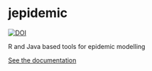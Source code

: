 # jepidemic

[![DOI](https://zenodo.org/badge/309675032.svg)](https://zenodo.org/badge/latestdoi/309675032)

R and Java based tools for epidemic modelling

[See the documentation](https://terminological.github.io/jepidemic/r-library/docs/index.html)